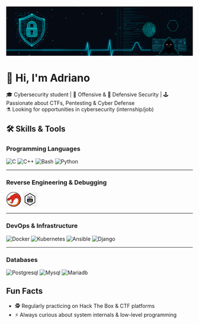 ![Cyber Banner](./assets/banner.png)

# 👋 Hi, I'm Adriano

🎓 Cybersecurity student | 🔴 Offensive & 🔵 Defensive Security | 🕹️ Passionate about CTFs, Pentesting & Cyber Defense  
⚗️ Looking for opportunities in cybersecurity (internship/job)  

<!-- 
## 🌐 Connect with me
[![LinkedIn](https://img.shields.io/badge/LinkedIn-blue?style=flat&logo=linkedin)](https://www.linkedin.com/in/tonlinkedin)  
[![Portfolio](https://img.shields.io/badge/Portfolio-000?style=flat&logo=github&logoColor=white)](https://tonportfolio.com)  
📧 [Email me](mailto:ton.email@example.com) 
-->

## 🛠️ Skills & Tools

### Programming Languages
<p align="left">
  <img src="https://cdn.jsdelivr.net/gh/devicons/devicon/icons/c/c-original.svg" alt="C" title="C" width="40" height="40"/>
  <img src="https://cdn.jsdelivr.net/gh/devicons/devicon/icons/cplusplus/cplusplus-original.svg" alt="C++" title="C++" width="40" height="40"/>
  <img src="https://cdn.jsdelivr.net/gh/devicons/devicon/icons/bash/bash-original.svg" alt="Bash" title="Bash" width="40" height="40"/>
  <img src="https://cdn.jsdelivr.net/gh/devicons/devicon/icons/python/python-original.svg" alt="Python" title="Python" width="40" height="40"/>
</p>

---

### Reverse Engineering & Debugging
<p align="left">
  <img src="assets/Ghidra_logo.png" alt="Ghidra" title="Ghidra" width="40" height="40"/>
  <img src="assets/gdb_icon.png" alt="GDB" title="GDB" width="40" height="40"/>
</p>

---

### DevOps & Infrastructure
<p align="left">
  <img src="https://cdn.jsdelivr.net/gh/devicons/devicon/icons/docker/docker-original.svg" alt="Docker" title="Docker" width="40" height="40"/>
  <img src="https://cdn.jsdelivr.net/gh/devicons/devicon/icons/kubernetes/kubernetes-plain.svg" alt="Kubernetes" title="Kubernetes" width="40" height="40"/>
  <img src="https://cdn.jsdelivr.net/gh/devicons/devicon/icons/ansible/ansible-original.svg" alt="Ansible" title="Ansible" width="40" height="40"/>
  <img src="https://cdn.jsdelivr.net/gh/devicons/devicon/icons/django/django-plain.svg" alt="Django" title="Django" width="40" height="40"/>
</p>

---

### Databases
<p align="left">
  <img src="https://cdn.jsdelivr.net/gh/devicons/devicon/icons/postgresql/postgresql-original.svg" alt="Postgresql" title="Postgresql" width="40" height="40"/>
  <img src="https://cdn.jsdelivr.net/gh/devicons/devicon/icons/mysql/mysql-original.svg" alt="Mysql" title="Mysql" width="40" height="40"/>
  <img src="https://cdn.jsdelivr.net/gh/devicons/devicon/icons/mariadb/mariadb-original.svg" alt="Mariadb" title="Mariadb" width="40" height="40"/>
</p>

<!--
## Featured Projects
🔹 [**HTB Lab**](https://github.com/Ariti-87/HTB-CTF) – Organized solutions & explanations from CTF challenges  
🔹 [**Spider & Scorpion**](https://github.com/Ariti-87/repo) – Recursive image downloader & metadata analyzer (Python)  
🔹 [**K3d + ArgoCD GitOps**](https://github.com/Ariti-87/Inception-of-things) – Automated Kubernetes GitOps deployment  
-->


## Fun Facts
- 🕵️ Regularly practicing on Hack The Box & CTF platforms  
- ⚡ Always curious about system internals & low-level programming  



<!--
Here are some ideas to get you started:

- 🔭 I’m currently working on ...
- 🌱 I’m currently learning ...
- 👯 I’m looking to collaborate on ...
- 🤔 I’m looking for help with ...
- 💬 Ask me about ...
- 📫 How to reach me: ...
- 😄 Pronouns: ...
- ⚡ Fun fact: ...
-->
